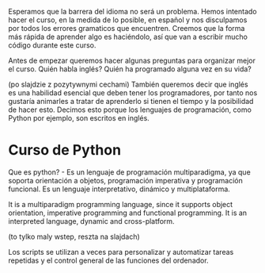 ﻿

 Esperamos que la barrera del idioma no será un problema. Hemos intentado hacer el curso, en la medida de lo posible, en español y nos disculpamos por todos los errores gramaticos que encuentren. Creemos que la forma más rápida de aprender algo es haciéndolo, así que van a escribir mucho código durante este curso.
 
Antes de empezar queremos hacer algunas preguntas para organizar mejor el curso. 
Quién habla inglés? 
Quién ha programado alguna vez en su vida?

(po slajdzie z pozytywnymi cechami)
También queremos decir que inglés es una habilidad esencial que deben tener los programadores, por tanto nos gustaría animarles a tratar de aprenderlo si tienen el tiempo y la posibilidad de hacer esto. 
Decimos esto porque los lenguajes de programación, como Python por ejemplo, son escritos en inglés.
# Curso de Python  
Que es python? - Es un lenguaje de programación multiparadigma, ya que soporta orientación a objetos, programación imperativa y programación funcional. Es un lenguaje interpretativo, dinámico y multiplataforma.
 
 It is a multiparadigm programming language, since it supports object orientation, imperative programming and functional programming. It is an interpreted language, dynamic and cross-platform.
 
 (to tylko maly wstep, reszta na slajdach)
 

Los scripts se utilizan a veces para personalizar y automatizar tareas repetidas y el control general de las funciones del ordenador.